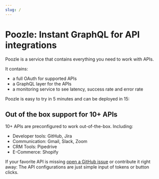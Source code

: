 ```yaml
---
slug: /
---
```


# Poozle: Instant GraphQL for API integrations

Poozle is a service that contains everything you need to work with APIs.

It contains:

- a full OAuth for supported APIs
- a GraphQL layer for the APIs
- a monitoring service to see latency, success rate and error rate

Poozle is easy to try in 5 minutes and can be deployed in 15:

## Out of the box support for 10+ APIs

10+ APIs are preconfigured to work out-of-the-box. Including:

- Developer tools: GitHub, Jira
- Communication: Gmail, Slack, Zoom
- CRM Tools: Pipedrive
- E-Commerce: Shopify

If your favorite API is missing [open a GitHub issue](https://github.com/poozlehq/engine/issues) or contribute it right away: The API configurations are just simple input of tokens or button clicks.
